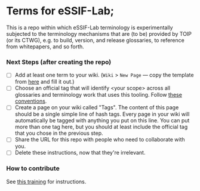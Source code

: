 # Terms for eSSIF-Lab;

This is a repo within which eSSIF-Lab terminology is experimentally subjected to the terminology mechanisms that are (to be) provided by TOIP (or its CTWG), e.g. to build, version, and release glossaries, to reference from whitepapers, and so forth.

### Next Steps (after creating the repo)

- [ ] Add at least one term to your wiki. (`Wiki` &gt; `New Page` &mdash; copy the template from [here](https://github.com/trustoverip/concepts-and-terminology-wg/wiki/Term-Template) and fill it out.)
- [ ] Choose an official tag that will identify &lt;your scope&gt; across all glossaries and terminology work that uses this tooling. Follow [these conventions](https://github.com/trustoverip/concepts-and-terminology-wg/blob/master/docs/hash-tags.md#predefined).
- [ ] Create a page on your wiki called "Tags". The content of this page should be a single simple line of hash tags. Every page in your wiki will automatically be tagged with anything you put on this line. You can put more than one tag here, but you should at least include the official tag that you chose in the previous step.
- [ ] Share the URL for this repo with people who need to collaborate with you.
- [ ] Delete these instructions, now that they're irrelevant.

### How to contribute

See [this training](https://example.com/foo) for instructions.
